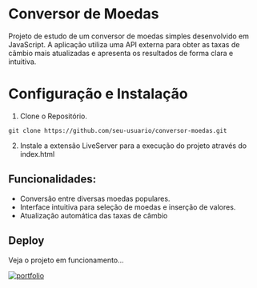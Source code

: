 
# Conversor de Moedas

Projeto de estudo de um conversor de moedas simples desenvolvido em JavaScript. A aplicação utiliza uma API externa para obter as taxas de câmbio mais atualizadas e apresenta os resultados de forma clara e intuitiva.

# Configuração e Instalação

1. Clone o Repositório.

```
git clone https://github.com/seu-usuario/conversor-moedas.git

```

2. Instale a extensão LiveServer para a execução do projeto através do index.html
    
## Funcionalidades:
- Conversão entre diversas moedas populares.
- Interface intuitiva para seleção de moedas e inserção de valores.
- Atualização automática das taxas de câmbio

## Deploy

Veja o projeto em funcionamento...

[![portfolio](https://img.shields.io/badge/Deploy-000?style=for-the-badge&logo=ko-fi&logoColor=white)](https://victorbterra.github.io/conversor-monetario/)
